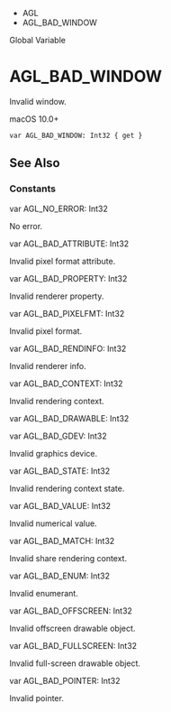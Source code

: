

- AGL
-  AGL_BAD_WINDOW 

Global Variable

# AGL_BAD_WINDOW

Invalid window.

macOS 10.0+

``` source
var AGL_BAD_WINDOW: Int32 { get }
```

## See Also

### Constants

var AGL_NO_ERROR: Int32

No error.

var AGL_BAD_ATTRIBUTE: Int32

Invalid pixel format attribute.

var AGL_BAD_PROPERTY: Int32

Invalid renderer property.

var AGL_BAD_PIXELFMT: Int32

Invalid pixel format.

var AGL_BAD_RENDINFO: Int32

Invalid renderer info.

var AGL_BAD_CONTEXT: Int32

Invalid rendering context.

var AGL_BAD_DRAWABLE: Int32

var AGL_BAD_GDEV: Int32

Invalid graphics device.

var AGL_BAD_STATE: Int32

Invalid rendering context state.

var AGL_BAD_VALUE: Int32

Invalid numerical value.

var AGL_BAD_MATCH: Int32

Invalid share rendering context.

var AGL_BAD_ENUM: Int32

Invalid enumerant.

var AGL_BAD_OFFSCREEN: Int32

Invalid offscreen drawable object.

var AGL_BAD_FULLSCREEN: Int32

Invalid full-screen drawable object.

var AGL_BAD_POINTER: Int32

Invalid pointer.

